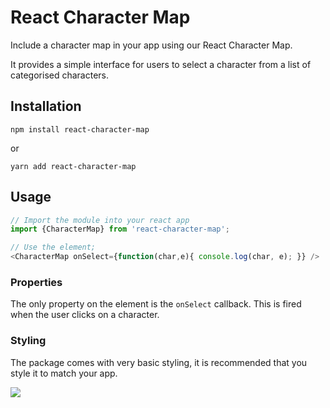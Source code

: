 # React Character Map

Include a character map in your app using our React Character Map.

It provides a simple interface for users to select a character from a list of categorised characters.

## Installation

```
npm install react-character-map
```

or
```
yarn add react-character-map
```


## Usage

```js
// Import the module into your react app
import {CharacterMap} from 'react-character-map';
```

```js
// Use the element;
<CharacterMap onSelect={function(char,e){ console.log(char, e); }} />
```


### Properties

The only property on the element is the `onSelect` callback. This is fired when the user clicks on a character.


### Styling
The package comes with very basic styling, it is recommended that you style it to match your app.


![](http://c.dayjo.me/0I2H0s0M0s2O/Screen%20Recording%202018-01-26%20at%2002.51%20pm.gif)
